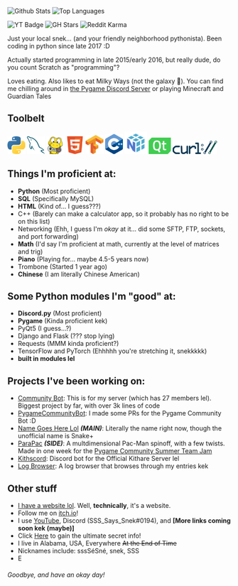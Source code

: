 ![Github Stats](https://github-readme-stats.vercel.app/api?username=SSS-Says-Snek&show_icons=true&theme=merko)
![Top Languages](https://github-readme-stats.vercel.app/api/top-langs/?username=SSS-Says-Snek&show_icons=true&hide=css&theme=merko)

![YT Badge](https://img.shields.io/youtube/channel/subscribers/UCy0lVIEyazL73R-8NECWMfw?style=social)
![GH Stars](https://img.shields.io/github/stars/SSS-Says-Snek?affiliations=OWNER%2CCOLLABORATOR%2CORGANIZATION_MEMBER&style=social)
![Reddit Karma](https://img.shields.io/reddit/user-karma/combined/I_Am_Coding_Master?style=social)

Just your local snek... (and your friendly neighborhood pythonista). Been coding in python since late 2017 :D

Actually started programming in late 2015/early 2016, but really dude, do you count Scratch as "programming"?

Loves eating. Also likes to eat Milky Ways (not the galaxy 👀). You can find me chilling around in [the Pygame Discord Server](https://discord.gg/ZuB2RySPRJ) or playing Minecraft and Guardian Tales


## Toolbelt
<img src="https://raw.githubusercontent.com/SSS-Says-Snek/SSS-Says-Snek.github.io/master/assets/pylogo.png" width=40></a>
<img src="https://raw.githubusercontent.com/SSS-Says-Snek/SSS-Says-Snek.github.io/master/assets/mysqllogo.png" width=40>
<img src="https://raw.githubusercontent.com/SSS-Says-Snek/SSS-Says-Snek.github.io/master/assets/pygamelogo.png" width=40>
<img src="https://raw.githubusercontent.com/SSS-Says-Snek/SSS-Says-Snek.github.io/master/assets/html5logo.png" width=40>
<img src="https://raw.githubusercontent.com/SSS-Says-Snek/SSS-Says-Snek.github.io/master/assets/tensorflowlogo.png" width=40>
<img src="https://raw.githubusercontent.com/SSS-Says-Snek/SSS-Says-Snek.github.io/master/assets/cpplogo.png" width=40>
<img src="https://raw.githubusercontent.com/SSS-Says-Snek/SSS-Says-Snek.github.io/master/assets/nplogo.png" width=50>
<img src="https://raw.githubusercontent.com/SSS-Says-Snek/SSS-Says-Snek.github.io/master/assets/qtlogo.png" width=50>
<img src="https://raw.githubusercontent.com/SSS-Says-Snek/SSS-Says-Snek.github.io/master/assets/curllogo.png" width=100>



## Things I'm proficient at:
- **Python** (Most proficient)
- **SQL** (Specifically MySQL)
- **HTML** (Kind of... I guess???)
- C++ (Barely can make a calculator app, so it probably has no right to be on this list)
- Networking (Ehh, I guess I'm *okay* at it... did some SFTP, FTP, sockets, and port forwarding)
- **Math** (I'd say I'm proficient at math, currently at the level of matrices and trig)
- **Piano** (Playing for... maybe 4.5-5 years now)
- Trombone (Started 1 year ago)
- **Chinese** (I am literally Chinese American)

## Some Python modules I'm "good" at:
- **Discord.py** (Most proficient)
- **Pygame** (Kinda proficient kek)
- PyQt5 (I guess...?)
- Django and Flask (??? stop lying)
- Requests (MMM kinda proficient?)
- TensorFlow and PyTorch (Ehhhhh you're stretching it, snekkkkk)
- **built in modules lel**

## Projects I've been working on:
- [Community Bot](https://github.com/SSS-Says-Snek/community_bot): This is for my server (which has 27 members lel). Biggest project by far, with over 3k lines of code
- [PygameCommunityBot](https://github.com/SSS-Says-Snek/PygameCommunityBot): I made some PRs for the Pygame Community Bot :D
- [Name Goes Here Lol](https://github.com/SSS-Says-Snek/name_goes_here_lol) ***(MAIN)***: Literally the name right now, though the unofficial name is Snake+
- [ParaPac](https://github.com/AvaxarXapaxa/ParaPac) ***(SIDE)***: A multdimensional Pac-Man spinoff, with a few twists. Made in one week for the [Pygame Community Summer Team Jam](https://itch.io/jam/pygame-community-summer-team-jam)
- [Kithscord](https://github.com/SSS-Says-Snek/Kithscord): Discord bot for the Official Kithare Server lel
- [Log Browser](https://github.com/SSS-Says-Snek/log-browser): A log browser that browses through my entries kek

## Other stuff
- [I have a website lol](https://sss-says-snek.github.io). Well, **technically**, it's a website.
- Follow me on [itch.io](https://sss-says-snek.itch.io)!
- I use [YouTube](https://www.youtube.com/channel/UCy0lVIEyazL73R-8NECWMfw), Discord (SSS_Says_Snek#0194), and **[More links coming soon kek (maybe)]**
- Click [Here](https://sss-says-snek.github.io/secret) to gain the ultimate secret info!
- I live in Alabama, USA, Everywhere ~~At the End of Time~~
- Nicknames include: sssSéSné, snek, SSS
- E

###### Goodbye, and have an okay day!
